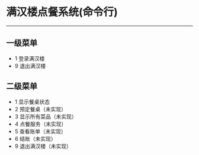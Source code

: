 # 满汉楼点餐系统(命令行)

***

## 一级菜单
- 1 登录满汉楼
- 9 退出满汉楼
## 二级菜单
- 1 显示餐桌状态
- 2 预定餐桌（未实现）
- 3 显示所有菜品（未实现）
- 4 点餐服务（未实现）
- 5 查看账单（未实现）
- 6 结账（未实现）
- 9 退出满汉楼（未实现）
